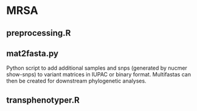 # MRSA
## preprocessing.R


## mat2fasta.py
Python script to add additional samples and snps (generated by nucmer show-snps) to variant matrices in IUPAC or binary format.
Multifastas can then be created for downstream phylogenetic analyses.


## transphenotyper.R
